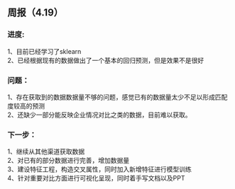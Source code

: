 ## 周报（4.19）
### 进度:
1、目前已经学习了sklearn<br>
2、已经根据现有的数据做出了一个基本的回归预测，但是效果不是很好<br>
### 问题：
1、存在获取到的数据数据量不够的问题，感觉已有的数据量太少不足以形成匹配度较高的预测<br>
2、还缺少一部分能反映企业情况对比之类的数据，目前难以获取。<br>
### 下一步：
1、继续从其他渠道获取数据<br>
2、对已有的部分数据进行完善，增加数据量<br>
3、建设特征工程，构造交叉属性，同时加入新增特征进行模型训练<br>
4、针对重要对比方面进行可视化呈现，同时着手写文档以及PPT<br>
